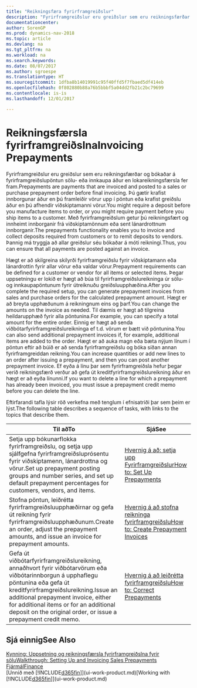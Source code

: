 ```yaml
---
title: "Reikningsfæra fyrirframgreiðslur"
description: "Fyrirframgreiðslur eru greiðslur sem eru reikningsfærðar og bókaðar á fyrirframgreiðslupöntun sölu- eða innkaupa áður en lokareikningsfærsla fer fram. Þú gætir krafist innborgunar áður en þú framleiðir vörur upp í pöntun eða krafist greiðslu áður en þú afhendir viðskiptamanni vörur. Með fyrirframgreiðslum getur þú reikningsfært og innheimt innborganir frá viðskiptamönnum eða sent lánardrottnum innborganir. Þannig má tryggja að allar greiðslur séu bókaðar á móti reikningi."
documentationcenter: 
author: SorenGP
ms.prod: dynamics-nav-2018
ms.topic: article
ms.devlang: na
ms.tgt_pltfrm: na
ms.workload: na
ms.search.keywords: 
ms.date: 08/07/2017
ms.author: sgroespe
ms.translationtype: HT
ms.sourcegitcommit: 1dfba8b14019991c95f40ffd5f7fbaed5df414eb
ms.openlocfilehash: 0f802880b88a76b5bbbf5a04dd2fb21c2bc79699
ms.contentlocale: is-is
ms.lasthandoff: 12/01/2017

---
```

# <a name="invoicing-prepayments"></a><span data-ttu-id="033af-106">Reikningsfærsla fyrirframgreiðslna</span><span class="sxs-lookup"><span data-stu-id="033af-106">Invoicing Prepayments</span></span>
<span data-ttu-id="033af-107">Fyrirframgreiðslur eru greiðslur sem eru reikningsfærðar og bókaðar á fyrirframgreiðslupöntun sölu- eða innkaupa áður en lokareikningsfærsla fer fram.</span><span class="sxs-lookup"><span data-stu-id="033af-107">Prepayments are payments that are invoiced and posted to a sales or purchase prepayment order before final invoicing.</span></span> <span data-ttu-id="033af-108">Þú gætir krafist innborgunar áður en þú framleiðir vörur upp í pöntun eða krafist greiðslu áður en þú afhendir viðskiptamanni vörur.</span><span class="sxs-lookup"><span data-stu-id="033af-108">You might require a deposit before you manufacture items to order, or you might require payment before you ship items to a customer.</span></span> <span data-ttu-id="033af-109">Með fyrirframgreiðslum getur þú reikningsfært og innheimt innborganir frá viðskiptamönnum eða sent lánardrottnum innborganir.</span><span class="sxs-lookup"><span data-stu-id="033af-109">The prepayments functionality enables you to invoice and collect deposits required from customers or to remit deposits to vendors.</span></span> <span data-ttu-id="033af-110">Þannig má tryggja að allar greiðslur séu bókaðar á móti reikningi.</span><span class="sxs-lookup"><span data-stu-id="033af-110">Thus, you can ensure that all payments are posted against an invoice.</span></span>  

 <span data-ttu-id="033af-111">Hægt er að skilgreina skilyrði fyrirframgreiðslu fyrir viðskiptamann eða lánardrottin fyrir allar vörur eða valdar vörur.</span><span class="sxs-lookup"><span data-stu-id="033af-111">Prepayment requirements can be defined for a customer or vendor for all items or selected items.</span></span> <span data-ttu-id="033af-112">Þegar uppsetningu er lokið er hægt að búa til fyrirframgreiðslureikninga úr sölu- og innkaupapöntunum fyrir útreiknuðu greiðsluupphæðina.</span><span class="sxs-lookup"><span data-stu-id="033af-112">After you complete the required setup, you can generate prepayment invoices from sales and purchase orders for the calculated prepayment amount.</span></span> <span data-ttu-id="033af-113">Hægt er að breyta upphæðunum á reikningnum eins og þarf.</span><span class="sxs-lookup"><span data-stu-id="033af-113">You can change the amounts on the invoice as needed.</span></span> <span data-ttu-id="033af-114">Til dæmis er hægt að tilgreina heildarupphæð fyrir alla pöntunina.</span><span class="sxs-lookup"><span data-stu-id="033af-114">For example, you can specify a total amount for the entire order.</span></span> <span data-ttu-id="033af-115">Einnig er hægt að senda viðbótarfyrirframgreiðslureikninga ef t.d. vörum er bætt við pöntunina.</span><span class="sxs-lookup"><span data-stu-id="033af-115">You can also send additional prepayment invoices if, for example, additional items are added to the order.</span></span> <span data-ttu-id="033af-116">Hægt er að auka magn eða bæta nýjum línum í pöntun eftir að búið er að senda fyrirframgreiðslu og bóka síðan annan fyrirframgreiddan reikning.</span><span class="sxs-lookup"><span data-stu-id="033af-116">You can increase quantities or add new lines to an order after issuing a prepayment, and then you can post another prepayment invoice.</span></span> <span data-ttu-id="033af-117">Ef eyða á línu þar sem fyrirframgreiðsla hefur þegar verið reikningsfærð verður að gefa út kreditfyrirframgreiðslureikning áður en hægt er að eyða línunni.</span><span class="sxs-lookup"><span data-stu-id="033af-117">If you want to delete a line for which a prepayment has already been invoiced, you must issue a prepayment credit memo before you can delete the line.</span></span>  

 <span data-ttu-id="033af-118">Eftirfarandi tafla lýsir röð verkefna með tenglum í efnisatriði þar sem þeim er lýst.</span><span class="sxs-lookup"><span data-stu-id="033af-118">The following table describes a sequence of tasks, with links to the topics that describe them.</span></span>

|<span data-ttu-id="033af-119">**Til að**</span><span class="sxs-lookup"><span data-stu-id="033af-119">**To**</span></span>|<span data-ttu-id="033af-120">**Sjá**</span><span class="sxs-lookup"><span data-stu-id="033af-120">**See**</span></span>|  
|------------|-------------|  
|<span data-ttu-id="033af-121">Setja upp bókunarflokka fyrirframgreiðslu, og setja upp sjálfgefna fyrirframgreiðsluprósentu fyrir viðskiptamenn, lánardrottna og vörur.</span><span class="sxs-lookup"><span data-stu-id="033af-121">Set up prepayment posting groups and number series, and set up default prepayment percentages for customers, vendors, and items.</span></span>|[<span data-ttu-id="033af-122">Hvernig á að: setja upp Fyrirframgreiðslur</span><span class="sxs-lookup"><span data-stu-id="033af-122">How to: Set Up Prepayments</span></span>](finance-set-up-prepayments.md)|
|<span data-ttu-id="033af-123">Stofna pöntun, leiðrétta fyrirframgreiðsluupphæðirnar og gefa út reikning fyrir fyrirframgreiðsluupphæðunum.</span><span class="sxs-lookup"><span data-stu-id="033af-123">Create an order, adjust the prepayment amounts, and issue an invoice for prepayment amounts.</span></span>|[<span data-ttu-id="033af-124">Hvernig á að stofna reikninga fyrirframgreiðslu</span><span class="sxs-lookup"><span data-stu-id="033af-124">How to: Create Prepayment Invoices</span></span>](finance-how-to-create-prepayment-invoices.md)|  
|<span data-ttu-id="033af-125">Gefa út viðbótarfyrirframgreiðslureikning, annaðhvort fyrir viðbótarvörum eða viðbótarinnborgun á upphaflegu pöntunina eða gefa út kreditfyrirframgreiðslureikning.</span><span class="sxs-lookup"><span data-stu-id="033af-125">Issue an additional prepayment invoice, either for additional items or for an additional deposit on the original order, or issue a prepayment credit memo.</span></span>|[<span data-ttu-id="033af-126">Hvernig á að leiðrétta fyrirframgreiðslu</span><span class="sxs-lookup"><span data-stu-id="033af-126">How to: Correct Prepayments</span></span>](finance-how-to-correct-prepayments.md)|  

## <a name="see-also"></a><span data-ttu-id="033af-127">Sjá einnig</span><span class="sxs-lookup"><span data-stu-id="033af-127">See Also</span></span>  
[<span data-ttu-id="033af-128">Kynning: Uppsetning og reikningsfærsla fyrirframgreiðslna fyrir sölu</span><span class="sxs-lookup"><span data-stu-id="033af-128">Walkthrough: Setting Up and Invoicing Sales Prepayments</span></span>](walkthrough-setting-up-and-invoicing-sales-prepayments.md)  
[<span data-ttu-id="033af-129">Fjármál</span><span class="sxs-lookup"><span data-stu-id="033af-129">Finance</span></span>](finance.md)  
<span data-ttu-id="033af-130">[Unnið með [!INCLUDE[d365fin](includes/d365fin_md.md)]](ui-work-product.md)</span><span class="sxs-lookup"><span data-stu-id="033af-130">[Working with [!INCLUDE[d365fin](includes/d365fin_md.md)]](ui-work-product.md)</span></span>

